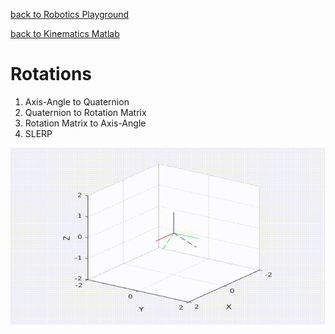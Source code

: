 [back to Robotics Playground](https://github.com/sandeepgogadi/Robotics-Playground)

[back to Kinematics Matlab](https://github.com/sandeepgogadi/Kinematics-Matlab)

# Rotations

1. Axis-Angle to Quaternion
2. Quaternion to Rotation Matrix
3. Rotation Matrix to Axis-Angle
4. SLERP

![alt text](https://github.com/sandeepgogadi/Kinematics-Matlab/blob/master/Rotations/output.gif "Perform Slerp")
